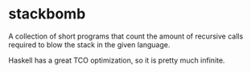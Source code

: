 # stackbomb

A collection of short programs that count the amount
of recursive calls required to blow the stack in the
given language.

Haskell has a great TCO optimization, so it is pretty
much infinite.
